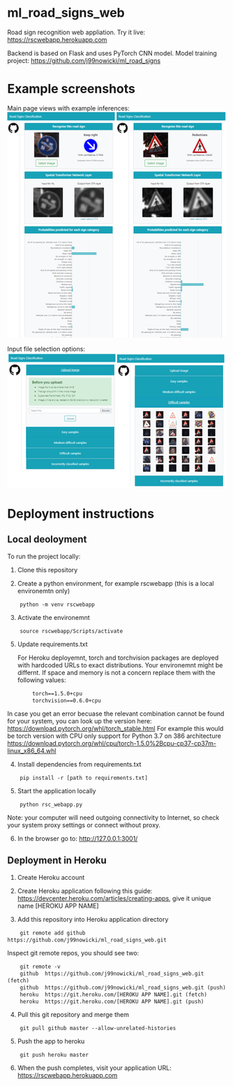 # ml_road_signs_web

Road sign recognition web appliation.
Try it live: https://rscwebapp.herokuapp.com  

Backend is based on Flask and uses PyTorch CNN model.
Model training project: https://github.com/j99nowicki/ml_road_signs 

# Example screenshots

Main page views with example inferences: <br>
![Screenshot - Main page](screenshot_1.png)

Input file selection options: <br>
![Screenshot - Input options](screenshot_2.png)

# Deployment instructions 

## Local deoloyment

To run the project locally:
1. Clone this repository

2. Create a python environment, for example rscwebapp (this is a local environemtn only)
```
    python -m venv rscwebapp
```
3. Activate the environemnt
```
    source rscwebapp/Scripts/activate
```
5. Update requirements.txt

   For Heroku deployemnt, torch and torchvision packages are deployed with hardcoded URLs to exact distributions.
   Your environemnt might be differnt. If space and memory is not a concern replace them with the following values:
```
        torch==1.5.0+cpu
        torchvision==0.6.0+cpu
```
   In case you get an error becuase the relevant combination cannot be found for your system, you can look up the version here: https://download.pytorch.org/whl/torch_stable.html
   For example this would be torch version with CPU only support for Python 3.7 on 386 architecture https://download.pytorch.org/whl/cpu/torch-1.5.0%2Bcpu-cp37-cp37m-linux_x86_64.whl

4. Install dependencies from requirements.txt
```
    pip install -r [path to requirements.txt]
```
5. Start the application locally 
```
    python rsc_webapp.py
```
   Note: your computer will need outgoing connectivity to Internet, so check your system proxy settings or connect without proxy.

6. In the browser go to: http://127.0.0.1:3001/


## Deployment in Heroku

1. Create Heroku account

2. Create Heroku application following this guide: https://devcenter.heroku.com/articles/creating-apps, give it unique name [HEROKU APP NAME]

3. Add this repository into Heroku application directory 
```
    git remote add github https://github.com/j99nowicki/ml_road_signs_web.git
```
   Inspect git remote repos, you should see two:
```
    git remote -v
    github  https://github.com/j99nowicki/ml_road_signs_web.git (fetch)
    github  https://github.com/j99nowicki/ml_road_signs_web.git (push)
    heroku  https://git.heroku.com/[HEROKU APP NAME].git (fetch)
    heroku  https://git.heroku.com/[HEROKU APP NAME].git (push)
```
4. Pull this git repository and merge them 
```
    git pull github master --allow-unrelated-histories 
```
5. Push the app to heroku
```
    git push heroku master
```
6. When the push completes, visit your application URL: https://rscwebapp.herokuapp.com

